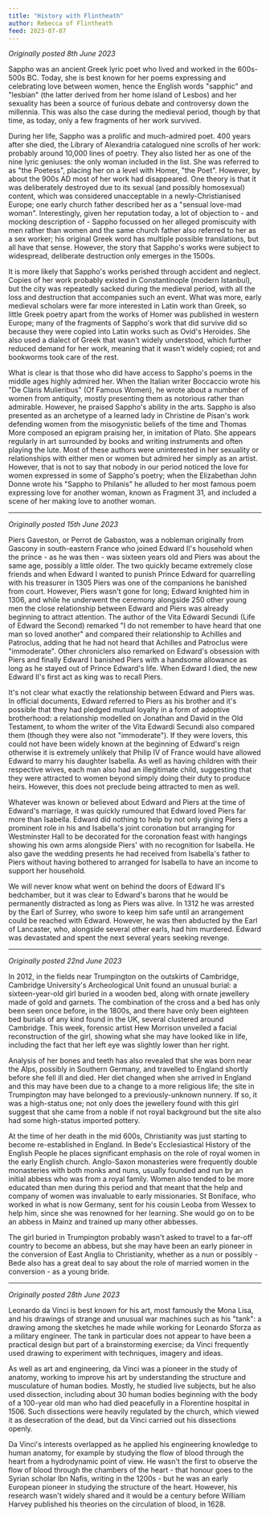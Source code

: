 ```yaml
---
title: "History with Flintheath"
author: Rebecca of Flintheath
feed: 2023-07-07
---
```


_Originally posted 8th June 2023_

Sappho was an ancient Greek lyric poet who lived and worked in the 600s-500s BC. Today, she is best known for her poems expressing and celebrating love between women, hence the English words "sapphic" and "lesbian" (the latter derived from her home island of Lesbos) and her sexuality has been a source of furious debate and controversy down the millennia. This was also the case during the medieval period, though by that time, as today, only a few fragments of her work survived.

During her life, Sappho was a prolific and much-admired poet. 400 years after she died, the Library of Alexandria catalogued nine scrolls of her work: probably around 10,000 lines of poetry. They also listed her as one of the nine lyric geniuses: the only woman included in the list. She was referred to as "the Poetess", placing her on a level with Homer, "the Poet". However, by about the 900s AD most of her work had disappeared. One theory is that it was deliberately destroyed due to its sexual (and possibly homosexual) content, which was considered unacceptable in a newly-Christianised Europe; one early church father described her as a "sensual love-mad woman". Interestingly, given her reputation today, a lot of objection to - and mocking description of - Sappho focussed on her alleged promiscuity with men rather than women and the same church father also referred to her as a sex worker; his original Greek word has multiple possible translations, but all have that sense. However, the story that Sappho's works were subject to widespread, deliberate destruction only emerges in the 1500s.

It is more likely that Sappho's works perished through accident and neglect. Copies of her work probably existed in Constantinople (modern Istanbul), but the city was repeatedly sacked during the medieval period, with all the loss and destruction that accompanies such an event. What was more, early medieval scholars were far more interested in Latin work than Greek, so little Greek poetry apart from the works of Homer was published in western Europe; many of the fragments of Sappho's work that did survive did so because they were copied into Latin works such as Ovid's Heroides. She also used a dialect of Greek that wasn't widely understood, which further reduced demand for her work, meaning that it wasn't widely copied; rot and bookworms took care of the rest.

What is clear is that those who did have access to Sappho's poems in the middle ages highly admired her. When the Italian writer Boccaccio wrote his "De Claris Mulieribus" (Of Famous Women), he wrote about a number of women from antiquity, mostly presenting them as notorious rather than admirable. However, he praised Sappho's ability in the arts. Sappho is also presented as an archetype of a learned lady in Christine de Pisan's work defending women from the misogynistic beliefs of the time and Thomas More composed an epigram praising her, in imitation of Plato. She appears regularly in art surrounded by books and writing instruments and often playing the lute. Most of these authors were uninterested in her sexuality or relationships with either men or women but admired her simply as an artist. However, that is not to say that nobody in our period noticed the love for women expressed in some of Sappho's poetry; when the Elizabethan John Donne wrote his "Sappho to Philanis" he alluded to her most famous poem expressing love for another woman, known as Fragment 31, and included a scene of her making love to another woman.

-----------------------------------

_Originally posted 15th June 2023_

Piers Gaveston, or Perrot de Gabaston, was a nobleman originally from Gascony in south-eastern France who joined Edward II's household when the prince - as he was then - was sixteen years old and Piers was about the same age, possibly a little older. The two quickly became extremely close friends and when Edward I wanted to punish Prince Edward for quarrelling with his treasurer in 1305 Piers was one of the companions he banished from court. However, Piers wasn't gone for long; Edward knighted him in 1306, and while he underwent the ceremony alongside 250 other young men the close relationship between Edward and Piers was already beginning to attract attention. The author of the Vita Edwardi Secundi (Life of Edward the Second) remarked "I do not remember to have heard that one man so loved another" and compared their relationship to Achilles and Patroclus, adding that he had not heard that Achilles and Patroclus were "immoderate". Other chroniclers also remarked on Edward's obsession with Piers and finally Edward I banished Piers with a handsome allowance as long as he stayed out of Prince Edward's life. When Edward I died, the new Edward II's first act as king was to recall Piers.

It's not clear what exactly the relationship between Edward and Piers was. In official documents, Edward referred to Piers as his brother and it's possible that they had pledged mutual loyalty in a form of adoptive brotherhood: a relationship modelled on Jonathan and David in the Old Testament, to whom the writer of the Vita Edwardi Secundi also compared them (though they were also not "immoderate"). If they were lovers, this could not have been widely known at the beginning of Edward's reign otherwise it is extremely unlikely that Philip IV of France would have allowed Edward to marry his daughter Isabella. As well as having children with their respective wives, each man also had an illegitimate child, suggesting that they were attracted to women beyond simply doing their duty to produce heirs. However, this does not preclude being attracted to men as well.

Whatever was known or believed about Edward and Piers at the time of Edward's marriage, it was quickly rumoured that Edward loved Piers far more than Isabella. Edward did nothing to help by not only giving Piers a prominent role in his and Isabella's joint coronation but arranging for Westminster Hall to be decorated for the coronation feast with hangings showing his own arms alongside Piers' with no recognition for Isabella. He also gave the wedding presents he had received from Isabella's father to Piers without having bothered to arranged for Isabella to have an income to support her household.

We will never know what went on behind the doors of Edward II's bedchamber, but it was clear to Edward's barons that he would be permanently distracted as long as Piers was alive. In 1312 he was arrested by the Earl of Surrey, who swore to keep him safe until an arrangement could be reached with Edward. However, he was then abducted by the Earl of Lancaster, who, alongside several other earls, had him murdered. Edward was devastated and spent the next several years seeking revenge.

-----------------------------------

_Originally posted 22nd June 2023_

In 2012, in the fields near Trumpington on the outskirts of Cambridge, Cambridge University's Archeological Unit found an unusual burial: a sixteen-year-old girl buried in a wooden bed, along with ornate jewellery made of gold and garnets. The combination of the cross and a bed has only been seen once before, in the 1800s, and there have only been eighteen bed burials of any kind found in the UK, several clustered around Cambridge. This week, forensic artist Hew Morrison unveiled a facial reconstruction of the girl, showing what she may have looked like in life, including the fact that her left eye was slightly lower than her right.

Analysis of her bones and teeth has also revealed that she was born near the Alps, possibly in Southern Germany, and travelled to England shortly before she fell ill and died. Her diet changed when she arrived in England and this may have been due to a change to a more religious life; the site in Trumpington may have belonged to a previously-unknown nunnery. If so, it was a high-status one; not only does the jewellery found with this girl suggest that she came from a noble if not royal background but the site also had some high-status imported pottery.

At the time of her death in the mid 600s, Christianity was just starting to become re-established in England. In Bede's Ecclesiastical History of the English People he places significant emphasis on the role of royal women in the early English church. Anglo-Saxon monasteries were frequently double monasteries with both monks and nuns, usually founded and run by an initial abbess who was from a royal family. Women also tended to be more educated than men during this period and that meant that the help and company of women was invaluable to early missionaries. St Boniface, who worked in what is now Germany, sent for his cousin Leoba from Wessex to help him, since she was renowned for her learning. She would go on to be an abbess in Mainz and trained up many other abbesses.

The girl buried in Trumpington probably wasn't asked to travel to a far-off country to become an abbess, but she may have been an early pioneer in the conversion of East Anglia to Christianity, whether as a nun or possibly - Bede also has a great deal to say about the role of married women in the conversion - as a young bride.

-----------------------------------

_Originally posted 28th June 2023_

Leonardo da Vinci is best known for his art, most famously the Mona Lisa, and his drawings of strange and unusual war machines such as his "tank": a drawing among the sketches he made while working for Leonardo Sforza as a military engineer. The tank in particular does not appear to have been a practical design but part of a brainstorming exercise; da Vinci frequently used drawing to experiment with techniques, imagery and ideas.

As well as art and engineering, da Vinci was a pioneer in the study of anatomy, working to improve his art by understanding the structure and musculature of human bodies. Mostly, he studied live subjects, but he also used dissection, including about 30 human bodies beginning with the body of a 100-year old man who had died peacefully in a Florentine hospital in 1506. Such dissections were heavily regulated by the church, which viewed it as desecration of the dead, but da Vinci carried out his dissections openly.

Da Vinci's interests overlapped as he applied his engineering knowledge to human anatomy, for example by studying the flow of blood through the heart from a hydrodynamic point of view. He wasn't the first to observe the flow of blood through the chambers of the heart - that honour goes to the Syrian scholar Ibn Nafis, writing in the 1200s - but he was an early European pioneer in studying the structure of the heart. However, his research wasn't widely shared and it would be a century before William Harvey published his theories on the circulation of blood, in 1628.